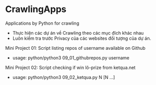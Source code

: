 # CrawlingApps
Applications by Python for crawling
- Thực hiện các dự án về Crawling theo các mục đích khác nhau
- Luôn kiểm tra trước Privacy của các websites đối tượng của dự án.

Mini Project 01: Script listing repos of username available on Github
- usage: python/python3 09_01_githubrepos.py username

Mini Project 02: Script checking if win lô-prize from ketqua.net
- usage: python/python3 09_02_ketqua.py N [N ...]
